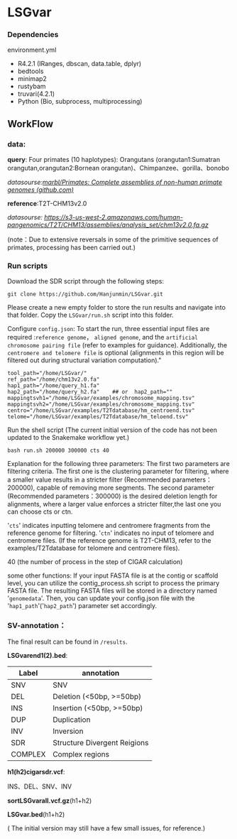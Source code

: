 # LSGvar



### Dependencies


environment.yml
+ R4.2.1 (IRanges, dbscan, data.table, dplyr)
+ bedtools
+ minimap2
+ rustybam
+ truvari(4.2.1)
+ Python (Bio, subprocess, multiprocessing)

## WorkFlow




### data:

**query**: Four primates (10 haplotypes): Orangutans (orangutan1:Sumatran orangutan,orangutan2:Bornean orangutan)、Chimpanzee、gorilla、bonobo

*datasourse:[marbl/Primates: Complete assemblies of non-human primate genomes (github.com)](https://github.com/marbl/Primates?tab=readme-ov-file)*

**reference**:T2T-CHM13v2.0

*datasourse: https://s3-us-west-2.amazonaws.com/human-pangenomics/T2T/CHM13/assemblies/analysis_set/chm13v2.0.fa.gz*

(note：Due to extensive reversals in some of the primitive sequences of primates, processing has been carried out.)



### Run scripts

Download the SDR script through the following steps:

```shell
git clone https://github.com/Hanjunmin/LSGvar.git
```

Please create a new empty folder to store the run results and navigate into that folder. Copy the `LSGvar/run.sh` script into this folder.

Configure `config.json`: To start the run, three essential input files are required :`reference genome`， `aligned genome`, and the `artificial chromosome pairing file` (refer to examples for guidance). Additionally, the `centromere and telomere file` is optional (alignments in this region will be filtered out during structural variation computation)."



```shell
tool_path="/home/LSGvar/"
ref_path="/home/chm13v2.0.fa"
hap1_path="/home/query_h1.fa"
hap2_path="/home/query_h2.fa"    ## or  hap2_path=""
mappingtsvh1="/home/LSGvar/examples/chromosome_mapping.tsv"
mappingtsvh2="/home/LSGvar/examples/chromosome_mapping.tsv"
centro="/home/LSGvar/examples/T2Tdatabase/hm_centroend.tsv"
telome="/home/LSGvar/examples/T2Tdatabase/hm_teloend.tsv"
```

Run the shell script (The current initial version of the code has not been updated to the Snakemake workflow yet.)

```shell
bash run.sh 200000 300000 cts 40
```

Explanation for the following three parameters: The first two parameters are filtering criteria. The first one is the clustering parameter for filtering, where a smaller value results in a stricter filter (Recommended parameters：200000), capable of removing more segments. The second parameter (Recommended parameters：300000) is the desired deletion length for alignments, where a larger value enforces a stricter filter,the last one you can choose cts or ctn.

'`cts`' indicates inputting telomere and centromere fragments from the reference genome for filtering.
'`ctn`' indicates no input of telomere and centromere files. (If the reference genome is T2T-CHM13, refer to the examples/T2Tdatabase for telomere and centromere files).

40 (the number of process in the step of CIGAR calculation)

some other functions:
If your input FASTA file is at the contig or scaffold level, you can utilize the contig_process.sh script to process the primary FASTA file. The resulting FASTA files will be stored in a directory named '`genomedata`'. Then, you can update your config.json file with the '`hap1_path`'('`hap2_path`') parameter set accordingly.

### SV-annotation：

The final result can be found in `/results`.

**LSGvarend1(2).bed**:

|Label     |annotation                                                |
| ----------------- | ------------------------------------------------------------ |
| SNV  | SNV |
| DEL          | Deletion (<50bp, >=50bp)                                              |
| INS           | Insertion (<50bp, >=50bp)                                                |
| DUP           | Duplication                                              |
| INV           | Inversion                                              |
| SDR           | Structure Divergent Reigions                                         |
| COMPLEX           | Complex regions                                              |

**h1(h2)cigarsdr.vcf**:

INS、DEL、SNV、INV

**sortLSGvarall.vcf.gz**(h1+h2)

**LSGvar.bed**(h1+h2)

( The initial version may still have a few small issues, for reference.)
